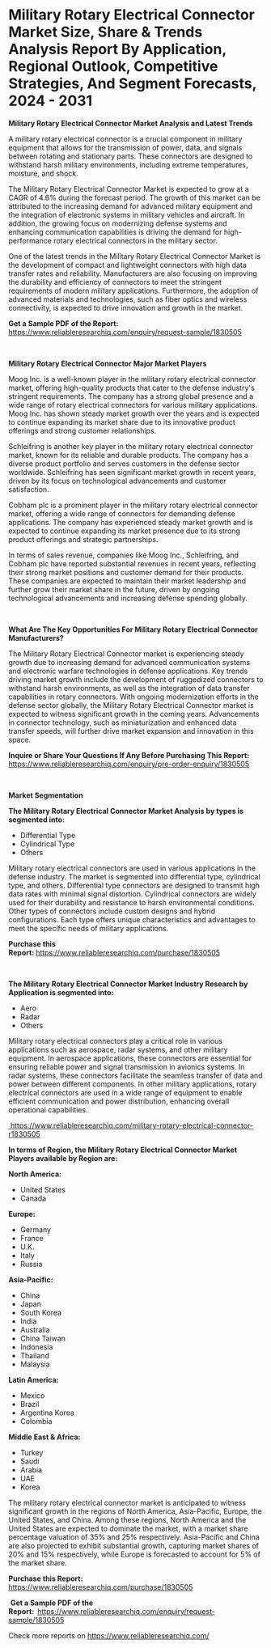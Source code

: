 <p><h1>Military Rotary Electrical Connector Market Size, Share & Trends Analysis Report By Application, Regional Outlook, Competitive Strategies, And Segment Forecasts, 2024 - 2031</h1></p><p><strong>Military Rotary Electrical Connector Market Analysis and Latest Trends</strong></p>
<p><p>A military rotary electrical connector is a crucial component in military equipment that allows for the transmission of power, data, and signals between rotating and stationary parts. These connectors are designed to withstand harsh military environments, including extreme temperatures, moisture, and shock.</p><p>The Military Rotary Electrical Connector Market is expected to grow at a CAGR of 4.6% during the forecast period. The growth of this market can be attributed to the increasing demand for advanced military equipment and the integration of electronic systems in military vehicles and aircraft. In addition, the growing focus on modernizing defense systems and enhancing communication capabilities is driving the demand for high-performance rotary electrical connectors in the military sector.</p><p>One of the latest trends in the Military Rotary Electrical Connector Market is the development of compact and lightweight connectors with high data transfer rates and reliability. Manufacturers are also focusing on improving the durability and efficiency of connectors to meet the stringent requirements of modern military applications. Furthermore, the adoption of advanced materials and technologies, such as fiber optics and wireless connectivity, is expected to drive innovation and growth in the market.</p></p>
<p><strong>Get a Sample PDF of the Report:&nbsp;</strong> <a href="https://www.reliableresearchiq.com/enquiry/request-sample/1830505">https://www.reliableresearchiq.com/enquiry/request-sample/1830505</a></p>
<p>&nbsp;</p>
<p><strong>Military Rotary Electrical Connector Major Market Players</strong></p>
<p><p>Moog Inc. is a well-known player in the military rotary electrical connector market, offering high-quality products that cater to the defense industry's stringent requirements. The company has a strong global presence and a wide range of rotary electrical connectors for various military applications. Moog Inc. has shown steady market growth over the years and is expected to continue expanding its market share due to its innovative product offerings and strong customer relationships.</p><p>Schleifring is another key player in the military rotary electrical connector market, known for its reliable and durable products. The company has a diverse product portfolio and serves customers in the defense sector worldwide. Schleifring has seen significant market growth in recent years, driven by its focus on technological advancements and customer satisfaction.</p><p>Cobham plc is a prominent player in the military rotary electrical connector market, offering a wide range of connectors for demanding defense applications. The company has experienced steady market growth and is expected to continue expanding its market presence due to its strong product offerings and strategic partnerships.</p><p>In terms of sales revenue, companies like Moog Inc., Schleifring, and Cobham plc have reported substantial revenues in recent years, reflecting their strong market positions and customer demand for their products. These companies are expected to maintain their market leadership and further grow their market share in the future, driven by ongoing technological advancements and increasing defense spending globally.</p></p>
<p>&nbsp;</p>
<p><strong>What Are The Key Opportunities For Military Rotary Electrical Connector Manufacturers?</strong></p>
<p><p>The Military Rotary Electrical Connector market is experiencing steady growth due to increasing demand for advanced communication systems and electronic warfare technologies in defense applications. Key trends driving market growth include the development of ruggedized connectors to withstand harsh environments, as well as the integration of data transfer capabilities in rotary connectors. With ongoing modernization efforts in the defense sector globally, the Military Rotary Electrical Connector market is expected to witness significant growth in the coming years. Advancements in connector technology, such as miniaturization and enhanced data transfer speeds, will further drive market expansion and innovation in this space.</p></p>
<p><strong>Inquire or Share Your Questions If Any Before Purchasing This Report:</strong> <a href="https://www.reliableresearchiq.com/enquiry/pre-order-enquiry/1830505">https://www.reliableresearchiq.com/enquiry/pre-order-enquiry/1830505</a></p>
<p>&nbsp;</p>
<p><strong>Market Segmentation</strong></p>
<p><strong>The Military Rotary Electrical Connector Market Analysis by types is segmented into:</strong></p>
<p><ul><li>Differential Type</li><li>Cylindrical Type</li><li>Others</li></ul></p>
<p><p>Military rotary electrical connectors are used in various applications in the defense industry. The market is segmented into differential type, cylindrical type, and others. Differential type connectors are designed to transmit high data rates with minimal signal distortion. Cylindrical connectors are widely used for their durability and resistance to harsh environmental conditions. Other types of connectors include custom designs and hybrid configurations. Each type offers unique characteristics and advantages to meet the specific needs of military applications.</p></p>
<p><strong>Purchase this Report:&nbsp;</strong><a href="https://www.reliableresearchiq.com/purchase/1830505">https://www.reliableresearchiq.com/purchase/1830505</a></p>
<p>&nbsp;</p>
<p><strong>The Military Rotary Electrical Connector Market Industry Research by Application is segmented into:</strong></p>
<p><ul><li>Aero</li><li>Radar</li><li>Others</li></ul></p>
<p><p>Military rotary electrical connectors play a critical role in various applications such as aerospace, radar systems, and other military equipment. In aerospace applications, these connectors are essential for ensuring reliable power and signal transmission in avionics systems. In radar systems, these connectors facilitate the seamless transfer of data and power between different components. In other military applications, rotary electrical connectors are used in a wide range of equipment to enable efficient communication and power distribution, enhancing overall operational capabilities.</p></p>
<p><a href="https://www.reliableresearchiq.com/military-rotary-electrical-connector-r1830505">&nbsp;https://www.reliableresearchiq.com/military-rotary-electrical-connector-r1830505</a></p>
<p><strong>In terms of Region, the Military Rotary Electrical Connector Market Players available by Region are:</strong></p>
<p>
    <p> <strong> North America: </strong>
        <ul>
            <li>United States</li>
            <li>Canada</li>
        </ul>
        </p> 
    <p> <strong> Europe: </strong>
        <ul>
            <li>Germany</li>
            <li>France</li>
            <li>U.K.</li>
            <li>Italy</li>
            <li>Russia</li>
        </ul>
        </p> 
    <p> <strong> Asia-Pacific: </strong>
        <ul>
            <li>China</li>
            <li>Japan</li>
            <li>South Korea</li>
            <li>India</li>
            <li>Australia</li>
            <li>China Taiwan</li>
            <li>Indonesia</li>
            <li>Thailand</li>
            <li>Malaysia</li>
        </ul>
        </p> 
    <p> <strong> Latin America: </strong>
        <ul>
            <li>Mexico</li>
            <li>Brazil</li>
            <li>Argentina Korea</li>
            <li>Colombia</li>
        </ul>
        </p> 
    <p> <strong> Middle East & Africa: </strong>
        <ul>
            <li>Turkey</li>
            <li>Saudi</li>
            <li>Arabia</li>
            <li>UAE</li>
            <li>Korea</li>
        </ul>
    </p>
    </p>
<p><p>The military rotary electrical connector market is anticipated to witness significant growth in the regions of North America, Asia-Pacific, Europe, the United States, and China. Among these regions, North America and the United States are expected to dominate the market, with a market share percentage valuation of 35% and 25% respectively. Asia-Pacific and China are also projected to exhibit substantial growth, capturing market shares of 20% and 15% respectively, while Europe is forecasted to account for 5% of the market share.</p></p>
<p><strong>Purchase this Report: </strong><a href="https://www.reliableresearchiq.com/purchase/1830505">https://www.reliableresearchiq.com/purchase/1830505</a></p>
<p>&nbsp;<strong>Get a Sample PDF of the Report:&nbsp;&nbsp;</strong><a href="https://www.reliableresearchiq.com/enquiry/request-sample/1830505">https://www.reliableresearchiq.com/enquiry/request-sample/1830505</a></p>
<p><strong></strong></p>
<p>Check more reports on <a href="https://www.reliableresearchiq.com/">https://www.reliableresearchiq.com/</a></p>